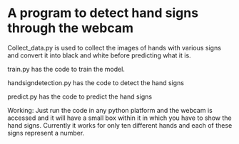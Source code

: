 # A program to detect hand signs through the webcam
Collect_data.py is used to collect the images of hands with various signs and convert it into black and white before predicting what it is.

train.py has the code to train the model.

handsigndetection.py has the code to detect the hand signs

predict.py has the code to predict the hand signs

Working: Just run the code in any python platform and the webcam is accessed and it will have a small box within it in which you have to show the hand signs. Currently it works for only ten different hands and each of these signs represent a number.
